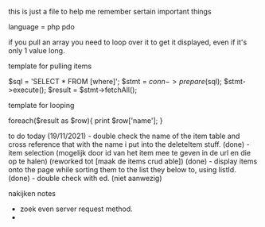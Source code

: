 this is just a file to help me remember sertain important things

language = php pdo

if you pull an array you need to loop over it to get it displayed, even if it's only 1 value long.


template for pulling items

$sql = 'SELECT * FROM [where]';
$stmt = $conn->prepare($sql);
$stmt->execute();
$result = $stmt->fetchAll();

template for looping

foreach($result as $row){
    print $row['name'];
}

to do today (19/11/2021)
    - double check the name of the item table and cross reference that with the name i put into the deleteItem stuff. (done)
    - item selection (mogelijk door id van het item mee te geven in de url en die op te halen) (reworked tot [maak de items crud able]) (done) 
    - display items onto the page while sorting them to the list they below to, using listId. (done)
    - double check with ed. (niet aanwezig)


nakijken notes
- zoek even server request method.
-